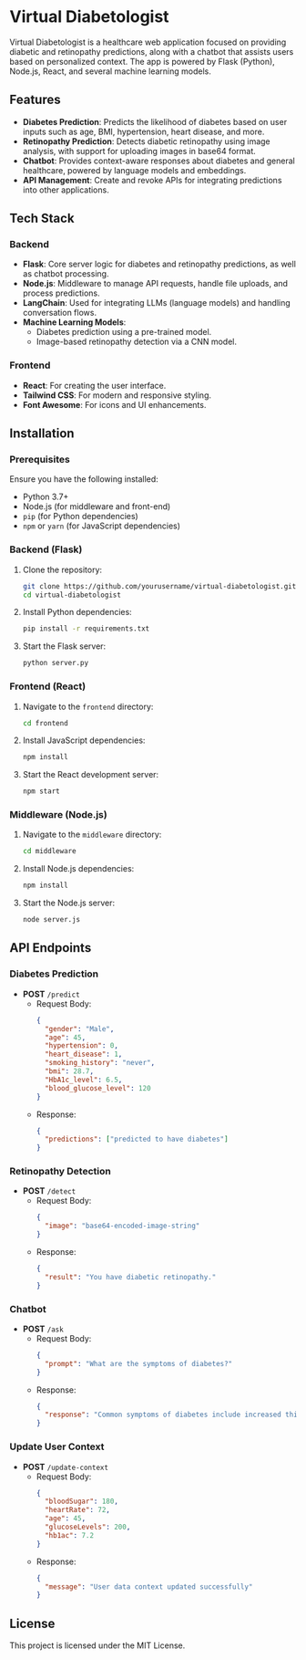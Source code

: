 # Virtual Diabetologist

Virtual Diabetologist is a healthcare web application focused on providing diabetic and retinopathy predictions, along with a chatbot that assists users based on personalized context. The app is powered by Flask (Python), Node.js, React, and several machine learning models.

## Features

- **Diabetes Prediction**: Predicts the likelihood of diabetes based on user inputs such as age, BMI, hypertension, heart disease, and more.
- **Retinopathy Prediction**: Detects diabetic retinopathy using image analysis, with support for uploading images in base64 format.
- **Chatbot**: Provides context-aware responses about diabetes and general healthcare, powered by language models and embeddings.
- **API Management**: Create and revoke APIs for integrating predictions into other applications.

## Tech Stack

### Backend
- **Flask**: Core server logic for diabetes and retinopathy predictions, as well as chatbot processing.
- **Node.js**: Middleware to manage API requests, handle file uploads, and process predictions.
- **LangChain**: Used for integrating LLMs (language models) and handling conversation flows.
- **Machine Learning Models**:
  - Diabetes prediction using a pre-trained model.
  - Image-based retinopathy detection via a CNN model.

### Frontend
- **React**: For creating the user interface.
- **Tailwind CSS**: For modern and responsive styling.
- **Font Awesome**: For icons and UI enhancements.

## Installation

### Prerequisites
Ensure you have the following installed:
- Python 3.7+
- Node.js (for middleware and front-end)
- `pip` (for Python dependencies)
- `npm` or `yarn` (for JavaScript dependencies)

### Backend (Flask)
1. Clone the repository:
    ```bash
    git clone https://github.com/yourusername/virtual-diabetologist.git
    cd virtual-diabetologist
    ```

2. Install Python dependencies:
    ```bash
    pip install -r requirements.txt
    ```

3. Start the Flask server:
    ```bash
    python server.py
    ```

### Frontend (React)
1. Navigate to the `frontend` directory:
    ```bash
    cd frontend
    ```

2. Install JavaScript dependencies:
    ```bash
    npm install
    ```

3. Start the React development server:
    ```bash
    npm start
    ```

### Middleware (Node.js)
1. Navigate to the `middleware` directory:
    ```bash
    cd middleware
    ```

2. Install Node.js dependencies:
    ```bash
    npm install
    ```

3. Start the Node.js server:
    ```bash
    node server.js
    ```

## API Endpoints

### Diabetes Prediction
- **POST** `/predict`
    - Request Body:
      ```json
      {
        "gender": "Male",
        "age": 45,
        "hypertension": 0,
        "heart_disease": 1,
        "smoking_history": "never",
        "bmi": 28.7,
        "HbA1c_level": 6.5,
        "blood_glucose_level": 120
      }
      ```
    - Response:
      ```json
      {
        "predictions": ["predicted to have diabetes"]
      }
      ```

### Retinopathy Detection
- **POST** `/detect`
    - Request Body:
      ```json
      {
        "image": "base64-encoded-image-string"
      }
      ```
    - Response:
      ```json
      {
        "result": "You have diabetic retinopathy."
      }
      ```

### Chatbot
- **POST** `/ask`
    - Request Body:
      ```json
      {
        "prompt": "What are the symptoms of diabetes?"
      }
      ```
    - Response:
      ```json
      {
        "response": "Common symptoms of diabetes include increased thirst, frequent urination, extreme hunger, etc."
      }
      ```

### Update User Context
- **POST** `/update-context`
    - Request Body:
      ```json
      {
        "bloodSugar": 180,
        "heartRate": 72,
        "age": 45,
        "glucoseLevels": 200,
        "hb1ac": 7.2
      }
      ```
    - Response:
      ```json
      {
        "message": "User data context updated successfully"
      }
      ```

## License

This project is licensed under the MIT License.

